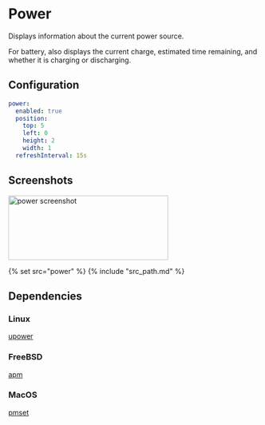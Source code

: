 # Power

Displays information about the current power source.

For battery, also displays the current charge, estimated time remaining, and whether it is charging or discharging.

## Configuration

```yaml
power:
  enabled: true
  position:
    top: 5
    left: 0
    height: 2
    width: 1
  refreshInterval: 15s
```

## Screenshots

<img class="screenshot" src="/assets/modules/power.png" width="320" height="129" alt="power screenshot" />

{% set src="power" %}
{% include "src_path.md" %}

## Dependencies

### Linux

[upower](https://upower.freedesktop.org/)

### FreeBSD

[apm](https://www.freebsd.org/cgi/man.cgi?apm)

### MacOS

[pmset](https://en.wikipedia.org/wiki/Pmset)